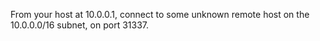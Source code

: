 From your host at 10.0.0.1, connect to some unknown remote host on the 10.0.0.0/16 subnet, on port 31337.
